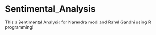 # Sentimental_Analysis
This a Sentimental Analysis for Narendra modi and Rahul Gandhi using R programming! 
